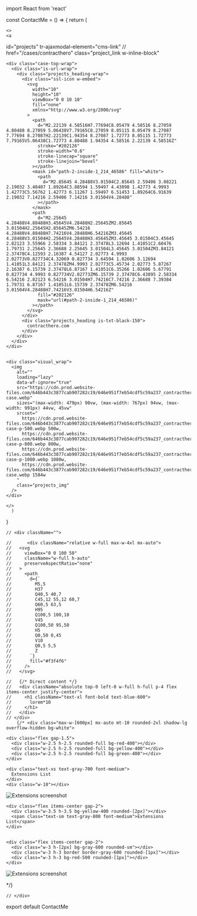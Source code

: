 import React from 'react'

const ContactMe = () => {
  return (

    <>
    <a
  id="projects"
  tr-ajaxmodal-element="cms-link"
//   href="/cases/contracthero"
  class="project_link w-inline-block"
>
  <div class="projects_content">

  
    <div class="case-top-wrap">
      <div class="is-url-wrap">
        <div class="projects_heading-wrap">
          <div class="ssl-icon w-embed">
            <svg
              width="10"
              height="10"
              viewBox="0 0 10 10"
              fill="none"
              xmlns="http://www.w3.org/2000/svg"
            >
              <path
                d="M2.22139 4.58516H7.77694C8.05479 4.58516 8.27059 4.80488 8.27059 5.06438V7.79165C8.27059 8.05115 8.05479 8.27087 7.77694 8.27087H2.22139C1.94354 8.27087 1.72773 8.05115 1.72773 7.79165V5.06438C1.72773 4.80488 1.94354 4.58516 2.22139 4.58516Z"
                stroke="#202126"
                stroke-width="0.6"
                stroke-linecap="square"
                stroke-linejoin="bevel"
              ></path>
              <mask id="path-2-inside-1_214_46586" fill="white">
                <path
                  d="M2.85645 4.28488V3.01504C2.85645 2.59406 3.08221 2.19032 3.48407 1.89264C3.88594 1.59497 4.43098 1.42773 4.9993 1.42773C5.56762 1.42773 6.11267 1.59497 6.51453 1.89264C6.91639 2.19032 7.14216 2.59406 7.14216 3.01504V4.28488"
                ></path>
              </mask>
              <path
                d="M2.25645 4.28488V4.88488H3.45645V4.28488H2.25645ZM2.85645 3.01504H2.25645H2.85645ZM6.54216 4.28488V4.88488H7.74216V4.28488H6.54216ZM3.45645 4.28488V3.01504H2.25645V4.28488H3.45645ZM3.45645 3.01504C3.45645 2.82123 3.55966 2.58334 3.84121 2.37478L3.12694 1.41051C2.60476 1.79731 2.25645 2.36688 2.25645 3.01504L3.45645 3.01504ZM3.84121 2.37478C4.12593 2.16387 4.54127 2.02773 4.9993 2.02773V0.827734C4.32069 0.827734 3.64594 1.02606 3.12694 1.41051L3.84121 2.37478ZM4.9993 2.02773C5.45734 2.02773 5.87267 2.16387 6.15739 2.37478L6.87167 1.41051C6.35266 1.02606 5.67791 0.827734 4.9993 0.827734V2.02773ZM6.15739 2.37478C6.43895 2.58334 6.54216 2.82123 6.54216 3.01504H7.74216C7.74216 2.36688 7.39384 1.79731 6.87167 1.41051L6.15739 2.37478ZM6.54216 3.01504V4.28488H7.74216V3.01504H6.54216Z"
                fill="#202126"
                mask="url(#path-2-inside-1_214_46586)"
              ></path>
            </svg>
          </div>
          <div class="projects_heading is-txt-black-150">
            contracthero.com
          </div>
        </div>
      </div>
    </div>

 
    <div class="visual_wrap">
      <img
        alt=""
        loading="lazy"
        data-wf-ignore="true"
        src="https://cdn.prod.website-files.com/646b443c3877cab907282c19/646e951f7eb54cdf5c59a237_contracthero-case.webp"
        sizes="(max-width: 479px) 90vw, (max-width: 767px) 94vw, (max-width: 991px) 44vw, 45vw"
        srcset="
          https://cdn.prod.website-files.com/646b443c3877cab907282c19/646e951f7eb54cdf5c59a237_contracthero-case-p-500.webp 500w,
          https://cdn.prod.website-files.com/646b443c3877cab907282c19/646e951f7eb54cdf5c59a237_contracthero-case-p-800.webp 800w,
          https://cdn.prod.website-files.com/646b443c3877cab907282c19/646e951f7eb54cdf5c59a237_contracthero-case-p-1080.webp 1080w,
          https://cdn.prod.website-files.com/646b443c3877cab907282c19/646e951f7eb54cdf5c59a237_contracthero-case.webp 1584w
        "
        class="projects_img"
      />
    </div>

  </div>
</a>

    </>
      )
}

    // <div className="">

    //      <div className="relative w-full max-w-4xl mx-auto">
    //   <svg
    //     viewBox="0 0 100 50"
    //     className="w-full h-auto"
    //     preserveAspectRatio="none"
    //   >
    //     <path
    //       d={`
    //         M5,5
    //         H37
    //         Q40,5 40,7
    //         C45,12 55,12 60,7
    //         Q60,5 63,5
    //         H95
    //         Q100,5 100,10
    //         V45
    //         Q100,50 95,50
    //         H5
    //         Q0,50 0,45
    //         V10
    //         Q0,5 5,5
    //         Z
    //       `}
    //       fill="#f3f4f6"
    //     />
    //   </svg>

    //   {/* Direct content */}
    //   <div className="absolute top-0 left-0 w-full h-full p-4 flex items-center justify-center">
    //     <h1 className="text-xl font-bold text-blue-600">
    //       lorem*10
    //     </h1>
    //   </div>
    // </div>
        {/* <div class="max-w-[600px] mx-auto mt-10 rounded-2xl shadow-lg overflow-hidden bg-white">

  <div class="bg-gray-400 h-[36px] flex items-center justify-between px-3">
    
    <div class="flex gap-1.5">
      <div class="w-2.5 h-2.5 rounded-full bg-red-400"></div>
      <div class="w-2.5 h-2.5 rounded-full bg-yellow-400"></div>
      <div class="w-2.5 h-2.5 rounded-full bg-green-400"></div>
    </div>
  
    <div class="text-xs text-gray-700 font-medium">
      Extensions List
    </div>
    <div class="w-10"></div> 
  </div>


  <img
    src="/mnt/data/ds.PNG"
    alt="Extensions screenshot"
    class="w-full block"
  />
</div>

<div class="max-w-[800px] mx-auto mt-10 bg-white rounded-xl overflow-hidden shadow-xl border border-gray-300">

  <div class="bg-gray-400 h-[38px] flex items-center justify-between px-4">
   
    <div class="flex items-center gap-2">
      <div class="w-3.5 h-3.5 bg-yellow-400 rounded-[2px]"></div>
      <span class="text-sm text-gray-800 font-medium">Extensions List</span>
    </div>


    <div class="flex items-center gap-2">
      <div class="w-3 h-[2px] bg-gray-600 rounded-sm"></div>
      <div class="w-3 h-3 border border-gray-600 rounded-[1px]"></div>
      <div class="w-3 h-3 bg-red-500 rounded-[1px]"></div>
    </div>
  </div>


  <img
    src="/mnt/data/ds.PNG"
    alt="Extensions screenshot"
    class="w-full block"
  />
</div> */}


    // </div>

export default ContactMe